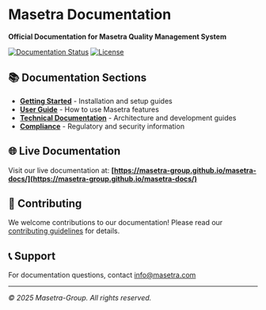 # Masetra Documentation

**Official Documentation for Masetra Quality Management System**

[![Documentation Status](https://img.shields.io/badge/status-active-brightgreen)](https://masetra-group.github.io/masetra-docs/)
[![License](https://img.shields.io/badge/license-MIT-blue)](LICENSE)

## 📚 Documentation Sections

- **[Getting Started](docs/getting-started/)** - Installation and setup guides
- **[User Guide](docs/user-guide/)** - How to use Masetra features
- **[Technical Documentation](docs/technical/)** - Architecture and development guides
- **[Compliance](docs/compliance/)** - Regulatory and security information

## 🌐 Live Documentation

Visit our live documentation at: **[https://masetra-group.github.io/masetra-docs/](https://masetra-group.github.io/masetra-docs/)**

## 📖 Contributing

We welcome contributions to our documentation! Please read our [contributing guidelines](CONTRIBUTING.md) for details.

## 📞 Support

For documentation questions, contact info@masetra.com

---
*© 2025 Masetra-Group. All rights reserved.*
